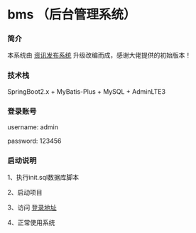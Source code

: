 # bms （后台管理系统）

### 简介

本系统由 [资讯发布系统](https://github.com/ZHENFENG13/spring-boot-projects/tree/master/SpringBoot%E5%92%A8%E8%AF%A2%E5%8F%91%E5%B8%83%E7%B3%BB%E7%BB%9F%E5%AE%9E%E6%88%98%E9%A1%B9%E7%9B%AE%E6%BA%90%E7%A0%81) 升级改编而成，感谢大佬提供的初始版本！

### 技术栈

SpringBoot2.x + MyBatis-Plus + MySQL + AdminLTE3

### 登录账号

username: admin

password: 123456

### 启动说明

1、执行init.sql数据库脚本

2、启动项目

3、访问 [登录地址](http://localhost:8080/admin/login) 

4、正常使用系统
